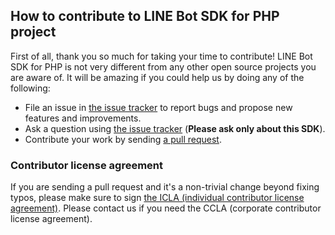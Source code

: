 ## How to contribute to LINE Bot SDK for PHP project

First of all, thank you so much for taking your time to contribute! LINE Bot SDK for PHP is not very different from any other open
source projects you are aware of. It will be amazing if you could help us by doing any of the following:

- File an issue in [the issue tracker](https://github.com/line/line-bot-sdk-php/issues) to report bugs and propose new features and
  improvements.
- Ask a question using [the issue tracker](https://github.com/line/line-bot-sdk-php/issues) (__Please ask only about this SDK__).
- Contribute your work by sending [a pull request](https://github.com/line/line-bot-sdk-php/pulls).

### Contributor license agreement

If you are sending a pull request and it's a non-trivial change beyond fixing typos, please make sure to sign
[the ICLA (individual contributor license agreement)](https://feedback.line.me/enquete/public/919-h9Yqmr1u). Please
contact us if you need the CCLA (corporate contributor license agreement).

